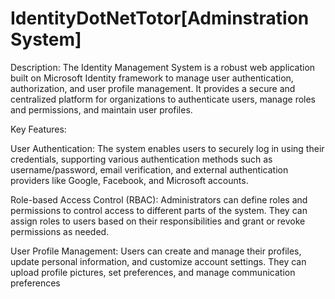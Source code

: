 # IdentityDotNetTotor[Adminstration System]
Description:
The Identity Management System is a robust web application built on Microsoft Identity framework to manage user authentication, authorization, and user profile management. It provides a secure and centralized platform for organizations to authenticate users, manage roles and permissions, and maintain user profiles.

Key Features:

User Authentication: The system enables users to securely log in using their credentials, supporting various authentication methods such as username/password, email verification, and external authentication providers like Google, Facebook, and Microsoft accounts.

Role-based Access Control (RBAC): Administrators can define roles and permissions to control access to different parts of the system. They can assign roles to users based on their responsibilities and grant or revoke permissions as needed.

User Profile Management: Users can create and manage their profiles, update personal information, and customize account settings. They can upload profile pictures, set preferences, and manage communication preferences
